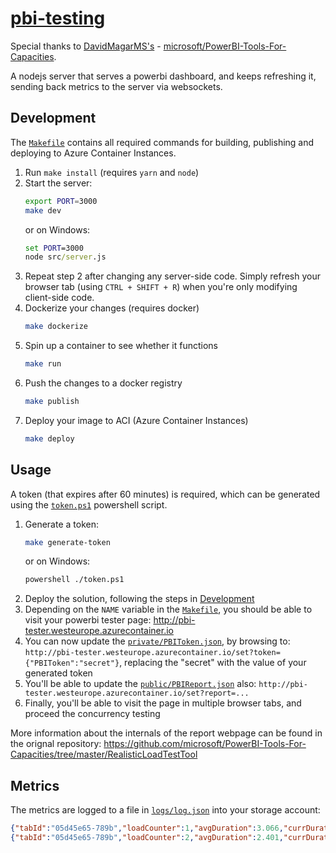 # [pbi-testing](/README.md)

Special thanks to [DavidMagarMS's](https://github.com/microsoft/PowerBI-Tools-For-Capacities/commits?author=DavidMagarMS) - [microsoft/PowerBI-Tools-For-Capacities](https://github.com/microsoft/PowerBI-Tools-For-Capacities).

A nodejs server that serves a powerbi dashboard, and keeps refreshing it, sending back metrics to the server via websockets.

## Development

The [`Makefile`](Makefile) contains all required commands for building, publishing and deploying to Azure Container Instances.

1. Run `make install` (requires `yarn` and `node`)
2. Start the server:
    ```bash
    export PORT=3000
    make dev
    ```
    or on Windows:
    ```cmd
    set PORT=3000
    node src/server.js
    ```
3. Repeat step 2 after changing any server-side code.
   Simply refresh your browser tab (using `CTRL + SHIFT + R`) when you're only modifying client-side code.
4. Dockerize your changes (requires docker)
    ```bash
    make dockerize
    ```
5. Spin up a container to see whether it functions
    ```bash
    make run
    ```
6. Push the changes to a docker registry
    ```bash
    make publish
    ```
7. Deploy your image to ACI (Azure Container Instances)
    ```bash
    make deploy
    ```

## Usage

A token (that expires after 60 minutes) is required, which can be generated using the [`token.ps1`](token.ps1) powershell script.

1. Generate a token:
    ```bash
    make generate-token
    ```
    or on Windows:
    ```bash
    powershell ./token.ps1
    ```
2. Deploy the solution, following the steps in [Development](#development)
3. Depending on the `NAME` variable in the [`Makefile`](Makefile), you should be able to visit your powerbi tester page: http://pbi-tester.westeurope.azurecontainer.io
4. You can now update the [`private/PBIToken.json`](https://github.com/microsoft/PowerBI-Tools-For-Capacities/blob/master/RealisticLoadTestTool/PBIToken.json), by browsing to: `http://pbi-tester.westeurope.azurecontainer.io/set?token={"PBIToken":"secret"}`, replacing the "secret" with the value of your generated token
5. You'll be able to update the [`public/PBIReport.json`](https://github.com/microsoft/PowerBI-Tools-For-Capacities/blob/master/RealisticLoadTestTool/PBIReport.json) also: `http://pbi-tester.westeurope.azurecontainer.io/set?report=...`
6. Finally, you'll be able to visit the page in multiple browser tabs, and proceed the concurrency testing

More information about the internals of the report webpage can be found in the orignal repository: https://github.com/microsoft/PowerBI-Tools-For-Capacities/tree/master/RealisticLoadTestTool

## Metrics

The metrics are logged to a file in [`logs/log.json`](logs/log.json) into your storage account:

```json
{"tabId":"05d45e65-789b","loadCounter":1,"avgDuration":3.066,"currDuration":3.066,"thinkTimeSeconds":1,"timeStamp":"2020-06-30T13:54:57.750Z"},
{"tabId":"05d45e65-789b","loadCounter":2,"avgDuration":2.401,"currDuration":1.736,"thinkTimeSeconds":1,"timeStamp":"2020-06-30T13:55:00.485Z"},
```
